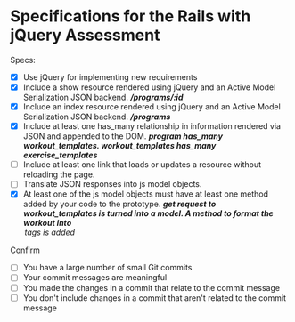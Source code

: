 # Specifications for the Rails with jQuery Assessment

Specs:
- [x] Use jQuery for implementing new requirements
- [x] Include a show resource rendered using jQuery and an Active Model Serialization JSON backend. ***/programs/:id***
- [x] Include an index resource rendered using jQuery and an Active Model Serialization JSON backend. ***/programs***
- [x] Include at least one has_many relationship in information rendered via JSON and appended to the DOM.
    ***program has_many workout_templates. workout_templates has_many exercise_templates***
- [ ] Include at least one link that loads or updates a resource without reloading the page.
- [ ] Translate JSON responses into js model objects.
- [x] At least one of the js model objects must have at least one method added by your code to the prototype.
    ***get request to workout_templates is turned into a model. A method to format the workout into <option> tags is added***

Confirm
- [ ] You have a large number of small Git commits
- [ ] Your commit messages are meaningful
- [ ] You made the changes in a commit that relate to the commit message
- [ ] You don't include changes in a commit that aren't related to the commit message
